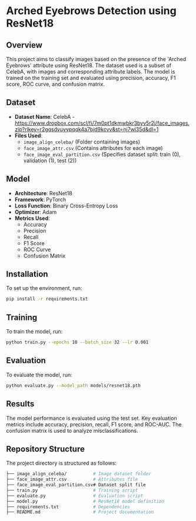 # Arched Eyebrows Detection using ResNet18

## Overview
This project aims to classify images based on the presence of the 'Arched Eyebrows' attribute using ResNet18. The dataset used is a subset of CelebA, with images and corresponding attribute labels. The model is trained on the training set and evaluated using precision, accuracy, F1 score, ROC curve, and confusion matrix.

## Dataset
- **Dataset Name**: CelebA - https://www.dropbox.com/scl/fi/7m0pt1dkmwbkr3byv5r2j/face_images.zip?rlkey=r2gqsdvuyvpqqk4a7bjd9kcvv&st=nj7wl35d&dl=1
- **Files Used**:
  - `image_align_celeba/` (Folder containing images)
  - `face_image_attr.csv` (Contains attributes for each image)
  - `face_image_eval_partition.csv` (Specifies dataset split: train (0), validation (1), test (2))

## Model
- **Architecture**: ResNet18
- **Framework**: PyTorch
- **Loss Function**: Binary Cross-Entropy Loss
- **Optimizer**: Adam
- **Metrics Used**:
  - Accuracy
  - Precision
  - Recall
  - F1 Score
  - ROC Curve
  - Confusion Matrix

## Installation
To set up the environment, run:
```bash
pip install -r requirements.txt
```
## Training 
To train the model, run:
```bash
python train.py --epochs 10 --batch_size 32 --lr 0.001
```
## Evaluation
To evaluate the model, run:
```bash
python evaluate.py --model_path models/resnet18.pth
```
## Results
The model performance is evaluated using the test set.
Key evaluation metrics include accuracy, precision, recall, F1 score, and ROC-AUC.
The confusion matrix is used to analyze misclassifications.

## Repository Structure
The project directory is structured as follows:
```bash
├── image_align_celeba/          # Image dataset folder
├── face_image_attr.csv          # Attributes file
├── face_image_eval_partition.csv# Dataset split file
├── train.py                     # Training script
├── evaluate.py                  # Evaluation script
├── model.py                     # ResNet18 model definition
├── requirements.txt             # Dependencies
├── README.md                    # Project documentation
```


